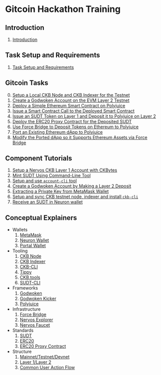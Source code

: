 # Gitcoin Hackathon Training

## Introduction

1. [Introduction](src/introduction/introduction.md)

## Task Setup and Requirements

1. [Task Setup and Requirements](src/task-setup-and-requirements/task-setup-and-requirements.md)

## Gitcoin Tasks

0. [Setup a Local CKB Node and CKB Indexer for the Testnet](src/tasks/0.setup.node.and.indexer.md)
1. [Create a Godwoken Account on the EVM Layer 2 Testnet](src/tasks/1.create.godwoken.account.md)
2. [Deploy a Simple Ethereum Smart Contract on Polyjuice](src/tasks/2.deploy.eth.contract.md)
3. [Issue a Smart Contract Call to the Deployed Smart Contract](src/tasks/3.issue.contract.call.md)
4. [Issue an SUDT Token on Layer 1 and Deposit it to Polyjuice on Layer 2](src/tasks/4.issue.sudt.deposit.md)
5. [Deploy the ERC20 Proxy Contract for the Deposited SUDT](src/tasks/5.deploy.erc20.proxy.contract.md)
6. [Use Force Bridge to Deposit Tokens on Ethereum to Polyjuice](src/tasks/6.use.force.bridge.to.deposit.md)
7. [Port an Existing Ethereum dApp to Polyjuice](src/tasks/7.port.eth.dapp.md)
8. [Modify the Ported dApp so it Supports Ethereum Assets via Force Bridge](src/tasks/8.modify.dapp.support.force.bridge.md)

## Component Tutorials

1. [Setup a Nervos CKB Layer 1 Account with CKBytes](src/component-tutorials/1.setup.account.in.ckb.cli.md)
2. [Mint SUDT Using Command-Line Tool](src/component-tutorials/2.issue.sudt.cli.md)
3. [Setup and use `account-cli` tool](src/component-tutorials/3.setup.and.use.account.cli.md)
4. [Create a Godwoken Account by Making a Layer 2 Deposit](src/component-tutorials/4.layer2.deposit.md)
5. [Extracting a Private Key from MetaMask Wallet](src/component-tutorials/5.extract.ethereum.private.key.md)
6. [Setup and sync CKB testnet node, indexer and install `ckb-cli`](src/component-tutorials/6.setup.testnet.node.md)
7. [Receive an SUDT in Neuron wallet](src/component-tutorials/7.receive.sudt.in.neuron.md)

## Conceptual Explainers

- Wallets
	1. [MetaMask](src/conceptual-explainers/wallets.md#metamask)
	2. [Neuron Wallet](src/conceptual-explainers/wallets.md#neuron-wallet)
	2. [Portal Wallet](src/conceptual-explainers/wallets.md#portal-wallet)
- Tooling
	1. [CKB Node](src/conceptual-explainers/tooling.md#ckb-node)
	2. [CKB Indexer](src/conceptual-explainers/tooling.md#ckb-indexer)
	3. [CKB-CLI](src/conceptual-explainers/tooling.md#ckb-cli)
	4. [Tippy](src/conceptual-explainers/tooling.md#tippy)
	5. [CKB.tools](src/conceptual-explainers/tooling.md#ckbtools)
	6. [SUDT-CLI](src/conceptual-explainers/tooling.md#sudt-cli)
- Frameworks
	1. [Godwoken](src/conceptual-explainers/frameworks.md#godwoken)
	2. [Godwoken Kicker](src/conceptual-explainers/frameworks.md#godwoken-kicker)
	3. [Polyjuice](src/conceptual-explainers/frameworks.md#polyjuice)
- Infrastructure
	1. [Force Bridge](src/conceptual-explainers/infrastructure.md#force-bridge)
	2. [Nervos Explorer](src/conceptual-explainers/infrastructure.md#nervos-explorer)
	3. [Nervos Faucet](src/conceptual-explainers/infrastructure.md#nervos-faucet)
- Standards
	1. [SUDT](src/conceptual-explainers/standards.md#sudt)
	2. [ERC20](src/conceptual-explainers/standards.md#erc20)
	3. [ERC20 Proxy Contract](src/conceptual-explainers/standards.md#erc20-proxy-contract)
- Structure
	1. [Mainnet/Testnet/Devnet](src/conceptual-explainers/structure.md#mainnet--testnet--devnet)
	2. [Layer 1/Layer 2](src/conceptual-explainers/structure.md#layer-1--layer-2)
	3. [Common User Action Flow](src/conceptual-explainers/structure.md#common-user-action-flow)
